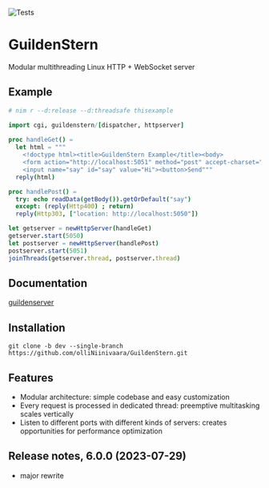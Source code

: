 ![Tests](https://github.com/olliNiinivaara/GuildenStern/workflows/Tests/badge.svg)

# GuildenStern
Modular multithreading Linux HTTP + WebSocket server

## Example

```nim
# nim r --d:release --d:threadsafe thisexample

import cgi, guildenstern/[dispatcher, httpserver]
     
proc handleGet() =
  let html = """
    <!doctype html><title>GuildenStern Example</title><body>
    <form action="http://localhost:5051" method="post" accept-charset="utf-8">
    <input name="say" id="say" value="Hi"><button>Send"""
  reply(html)

proc handlePost() =
  try: echo readData(getBody()).getOrDefault("say")
  except: (reply(Http400) ; return)
  reply(Http303, ["location: http://localhost:5050"])

let getserver = newHttpServer(handleGet)
getserver.start(5050)
let postserver = newHttpServer(handlePost)
postserver.start(5051)
joinThreads(getserver.thread, postserver.thread)
```

## Documentation

[guildenserver](https://github.com/olliNiinivaara/GuildenStern/blob/dev/guildenstern/htmldocs/guildenserver.html)

## Installation

`git clone -b dev --single-branch https://github.com/olliNiinivaara/GuildenStern.git`

## Features

- Modular architecture: simple codebase and easy customization
- Every request is processed in dedicated thread: preemptive multitasking scales vertically
- Listen to different ports with different kinds of servers: creates opportunities for performance optimization

## Release notes, 6.0.0 (2023-07-29)

- major rewrite

